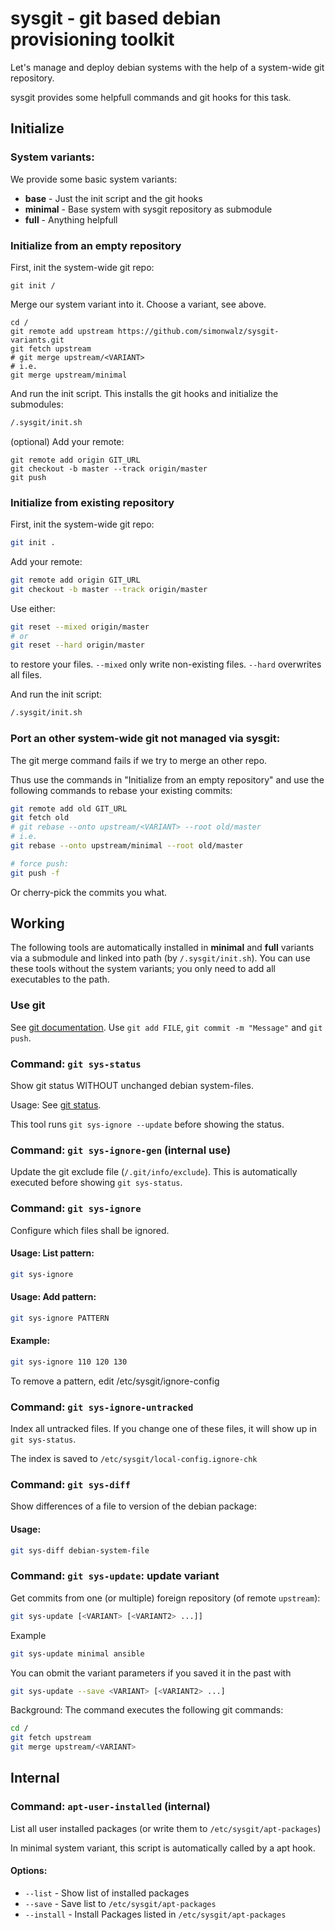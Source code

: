 # sysgit - git based debian provisioning toolkit

Let's manage and deploy debian systems with the help of a system-wide
git repository.

sysgit provides some helpfull commands and git hooks for this task.

## Initialize

### System variants:

We provide some basic system variants:

* **base** - Just the init script and the git hooks
* **minimal** - Base system with sysgit repository as submodule
* **full** - Anything helpfull

### Initialize from an empty repository

First, init the system-wide git repo:
```
git init /
```

Merge our system variant into it. Choose a variant, see above.
```
cd /
git remote add upstream https://github.com/simonwalz/sysgit-variants.git
git fetch upstream
# git merge upstream/<VARIANT>
# i.e.
git merge upstream/minimal
```

And run the init script. This installs the git hooks and initialize the submodules:
```sh
/.sysgit/init.sh
```


(optional) Add your remote:
```
git remote add origin GIT_URL
git checkout -b master --track origin/master
git push
```


### Initialize from existing repository

First, init the system-wide git repo:
```sh
git init .
```

Add your remote:
```sh
git remote add origin GIT_URL
git checkout -b master --track origin/master
```

Use either:
```sh
git reset --mixed origin/master 
# or
git reset --hard origin/master
```
to restore your files. `--mixed` only write non-existing files.  `--hard` overwrites all files.


And run the init script:
```sh
/.sysgit/init.sh
```

### Port an other system-wide git not managed via sysgit:

The git merge command fails if we try to merge an other repo.

Thus use the commands in "Initialize from an empty repository" and
 use the following commands to rebase your existing commits:

```sh
git remote add old GIT_URL
git fetch old
# git rebase --onto upstream/<VARIANT> --root old/master
# i.e.
git rebase --onto upstream/minimal --root old/master

# force push:
git push -f
```

Or cherry-pick the commits you what.

## Working

The following tools are automatically installed in **minimal** and **full** variants via a submodule and linked into path (by `/.sysgit/init.sh`). You can use these tools without the system variants; you only need to add all executables to the path.

### Use git

See [git documentation](https://git-scm.com/docs/). Use `git add FILE`, `git commit -m "Message"` and `git push`.

### Command: `git sys-status`

Show git status WITHOUT unchanged debian system-files.

Usage: See [git status](https://git-scm.com/docs/git-status).

This tool runs `git sys-ignore --update` before showing the status.

### Command: `git sys-ignore-gen` (internal use)

Update the git exclude file (`/.git/info/exclude`).
This is automatically executed before showing `git sys-status`.

### Command: `git sys-ignore`

Configure which files shall be ignored.

#### Usage: List pattern:

```sh
git sys-ignore
```

#### Usage: Add pattern:
```sh
git sys-ignore PATTERN
```

#### Example:
```sh
git sys-ignore 110 120 130
```

To remove a pattern, edit /etc/sysgit/ignore-config


### Command: `git sys-ignore-untracked`

Index all untracked files. If you change one of these files, it will
show up in `git sys-status`.

The index is saved to `/etc/sysgit/local-config.ignore-chk`

### Command: `git sys-diff`

Show differences of a file to version of the debian package:

#### Usage:
```sh
git sys-diff debian-system-file
```


### Command: `git sys-update`: update variant

Get commits from one (or multiple) foreign repository (of remote `upstream`):

```sh
git sys-update [<VARIANT> [<VARIANT2> ...]]
```

Example
```sh
git sys-update minimal ansible
```

You can obmit the variant parameters if you saved it in the past with
```sh
git sys-update --save <VARIANT> [<VARIANT2> ...]
```


Background: The command executes the following git commands:
```sh
cd /
git fetch upstream
git merge upstream/<VARIANT>
```

## Internal

### Command: `apt-user-installed` (internal)

List all user installed packages (or write them to `/etc/sysgit/apt-packages`)

In minimal system variant, this script is automatically called by a apt hook.

#### Options:

* `--list` - Show list of installed packages
* `--save` - Save list to `/etc/sysgit/apt-packages`
* `--install` - Install Packages listed in `/etc/sysgit/apt-packages`

